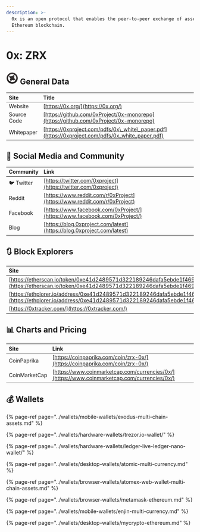 ```yaml
---
description: >-
  0x is an open protocol that enables the peer-to-peer exchange of assets on the
  Ethereum blockchain.
---
```


# 0x: ZRX

## ![](../.gitbook/assets/zrx.png) General Data

| Site | Title |
| :--- | :--- |
| Website | [https://0x.org/](https://0x.org/) |
| Source Code | [https://github.com/0xProject/0x-monorepo](https://github.com/0xProject/0x-monorepo) |
| Whitepaper | [https://0xproject.com/pdfs/0x\_white\_paper.pdf](https://0xproject.com/pdfs/0x_white_paper.pdf) |

## 🙋 Social Media and Community

| Community | Link |
| :--- | :--- |
| 🐦 Twitter | [https://twitter.com/0xproject](https://twitter.com/0xproject) |
| Reddit | [https://www.reddit.com/r/0xProject](https://www.reddit.com/r/0xProject) |
| Facebook | [https://www.facebook.com/0xProject/](https://www.facebook.com/0xProject/) |
| Blog | [https://blog.0xproject.com/latest](https://blog.0xproject.com/latest) |

## 🔃 Block Explorers

| Site |
| :--- |
| [https://etherscan.io/token/0xe41d2489571d322189246dafa5ebde1f4699f498](https://etherscan.io/token/0xe41d2489571d322189246dafa5ebde1f4699f498) |
| [https://ethplorer.io/address/0xe41d2489571d322189246dafa5ebde1f4699f498](https://ethplorer.io/address/0xe41d2489571d322189246dafa5ebde1f4699f498) |
| [https://0xtracker.com/](https://0xtracker.com/) |

## 📊 Charts and Pricing

| Site | Link |
| :--- | :--- |
| CoinPaprika | [https://coinpaprika.com/coin/zrx-0x/](https://coinpaprika.com/coin/zrx-0x/) |
| CoinMarketCap | [https://www.coinmarketcap.com/currencies/0x/](https://www.coinmarketcap.com/currencies/0x/) |

## 💰 Wallets

{% page-ref page="../wallets/mobile-wallets/exodus-multi-chain-assets.md" %}

{% page-ref page="../wallets/hardware-wallets/trezor.io-wallet/" %}

{% page-ref page="../wallets/hardware-wallets/ledger-live-ledger-nano-wallet/" %}

{% page-ref page="../wallets/desktop-wallets/atomic-multi-currency.md" %}

{% page-ref page="../wallets/browser-wallets/atomex-web-wallet-multi-chain-assets.md" %}

{% page-ref page="../wallets/browser-wallets/metamask-ethereum.md" %}

{% page-ref page="../wallets/mobile-wallets/enjin-multi-currency.md" %}

{% page-ref page="../wallets/desktop-wallets/mycrypto-ethereum.md" %}

